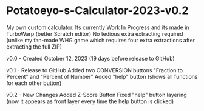 # Potatoeyo-s-Calculator-2023-v0.2
My own custom calculator. Its currently Work In Progress and its made in TurboWarp (better Scratch editor)
No tedious extra extracting required (unlike my fan-made WHG game which requires four extra extractions after extracting the full ZIP)

v0.0 - Created October 12, 2023 (19 days before release to GitHub)

v0.1 - Release to GitHub
Added two CONVERSION buttons "Fraction to Percent" and "Percent of Number"
Added "help" button (shows all functions for each other button)

v0.2 - New Changes
Added Z-Score Button
Fixed "help" button layering (now it appears as front layer every time the help button is clicked)
